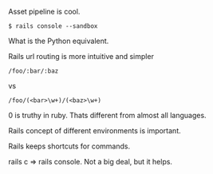 Asset pipeline is cool.

    $ rails console --sandbox

What is the Python equivalent.

Rails url routing is more intuitive and simpler

    /foo/:bar/:baz 

vs

    /foo/(<bar>\w+)/(<baz>\w+)

0 is truthy in ruby. Thats different from almost all languages.

Rails concept of different environments is important. 

Rails keeps shortcuts for commands.

rails c => rails console. Not a big deal, but it helps.
